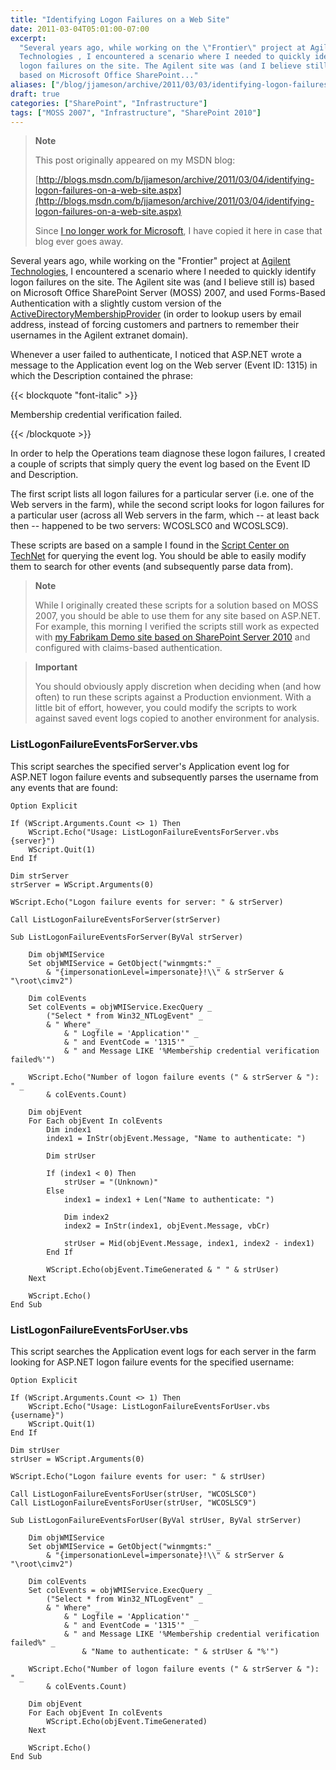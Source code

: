 ```yaml
---
title: "Identifying Logon Failures on a Web Site"
date: 2011-03-04T05:01:00-07:00
excerpt:
  "Several years ago, while working on the \"Frontier\" project at Agilent
  Technologies , I encountered a scenario where I needed to quickly identify
  logon failures on the site. The Agilent site was (and I believe still is)
  based on Microsoft Office SharePoint..."
aliases: ["/blog/jjameson/archive/2011/03/03/identifying-logon-failures-on-a-web-site.aspx", "/blog/jjameson/archive/2011/03/04/identifying-logon-failures-on-a-web-site.aspx"]
draft: true
categories: ["SharePoint", "Infrastructure"]
tags: ["MOSS 2007", "Infrastructure", "SharePoint 2010"]
---
```


> **Note**
>
> This post originally appeared on my MSDN blog:
>
> [http://blogs.msdn.com/b/jjameson/archive/2011/03/04/identifying-logon-failures-on-a-web-site.aspx](http://blogs.msdn.com/b/jjameson/archive/2011/03/04/identifying-logon-failures-on-a-web-site.aspx)
>
> Since
> [I no longer work for Microsoft](/blog/jjameson/2011/09/02/last-day-with-microsoft),
> I have copied it here in case that blog ever goes away.

Several years ago, while working on the "Frontier" project at
[Agilent Technologies](http://chem.agilent.com), I encountered a scenario where
I needed to quickly identify logon failures on the site. The Agilent site was
(and I believe still is) based on Microsoft Office SharePoint Server (MOSS)
2007, and used Forms-Based Authentication with a slightly custom version of the
[ActiveDirectoryMembershipProvider](http://msdn.microsoft.com/en-us/library/system.web.security.activedirectorymembershipprovider%28v=VS.80%29.aspx)
(in order to lookup users by email address, instead of forcing customers and
partners to remember their usernames in the Agilent extranet domain).

Whenever a user failed to authenticate, I noticed that ASP.NET wrote a message
to the Application event log on the Web server (Event ID: 1315) in which the
Description contained the phrase:

{{< blockquote "font-italic" >}}

Membership credential verification failed.

{{< /blockquote >}}

In order to help the Operations team diagnose these logon failures, I created a
couple of scripts that simply query the event log based on the Event ID and
Description.

The first script lists all logon failures for a particular server (i.e. one of
the Web servers in the farm), while the second script looks for logon failures
for a particular user (across all Web servers in the farm, which -- at least
back then -- happened to be two servers: WCOSLSC0 and WCOSLSC9).

These scripts are based on a sample I found in the
[Script Center on TechNet](http://technet.microsoft.com/en-us/scriptcenter/default.aspx)
for querying the event log. You should be able to easily modify them to search
for other events (and subsequently parse data from).

> **Note**
>
> While I originally created these scripts for a solution based on MOSS 2007,
> you should be able to use them for any site based on ASP.NET. For example,
> this morning I verified the scripts still work as expected with
> [my Fabrikam Demo site based on SharePoint Server 2010](/blog/jjameson/2011/02/25/claims-login-web-part-for-sharepoint-server-2010)
> and configured with claims-based authentication.

> **Important**
>
> You should obviously apply discretion when deciding when (and how often) to
> run these scripts against a Production envionment. With a little bit of
> effort, however, you could modify the scripts to work against saved event logs
> copied to another environment for analysis.

### ListLogonFailureEventsForServer.vbs

This script searches the specified server's Application event log for ASP.NET
logon failure events and subsequently parses the username from any events that
are found:

```
Option Explicit

If (WScript.Arguments.Count <> 1) Then
    WScript.Echo("Usage: ListLogonFailureEventsForServer.vbs {server}")
    WScript.Quit(1)
End If

Dim strServer
strServer = WScript.Arguments(0)

WScript.Echo("Logon failure events for server: " & strServer)

Call ListLogonFailureEventsForServer(strServer)

Sub ListLogonFailureEventsForServer(ByVal strServer)

    Dim objWMIService
    Set objWMIService = GetObject("winmgmts:" _
        & "{impersonationLevel=impersonate}!\\" & strServer & "\root\cimv2")

    Dim colEvents
    Set colEvents = objWMIService.ExecQuery _
        ("Select * from Win32_NTLogEvent" _
        & " Where" _
            & " Logfile = 'Application'" _
            & " and EventCode = '1315'" _
            & " and Message LIKE '%Membership credential verification failed%'")

    WScript.Echo("Number of logon failure events (" & strServer & "): " _
        & colEvents.Count)

    Dim objEvent
    For Each objEvent In colEvents
        Dim index1
        index1 = InStr(objEvent.Message, "Name to authenticate: ")

        Dim strUser

        If (index1 < 0) Then
            strUser = "(Unknown)"
        Else
            index1 = index1 + Len("Name to authenticate: ")

            Dim index2
            index2 = InStr(index1, objEvent.Message, vbCr)

            strUser = Mid(objEvent.Message, index1, index2 - index1)
        End If

        WScript.Echo(objEvent.TimeGenerated & "	" & strUser)
    Next

    WScript.Echo()
End Sub
```

### ListLogonFailureEventsForUser.vbs

This script searches the Application event logs for each server in the farm
looking for ASP.NET logon failure events for the specified username:

```
Option Explicit

If (WScript.Arguments.Count <> 1) Then
    WScript.Echo("Usage: ListLogonFailureEventsForUser.vbs {username}")
    WScript.Quit(1)
End If

Dim strUser
strUser = WScript.Arguments(0)

WScript.Echo("Logon failure events for user: " & strUser)

Call ListLogonFailureEventsForUser(strUser, "WCOSLSC0")
Call ListLogonFailureEventsForUser(strUser, "WCOSLSC9")

Sub ListLogonFailureEventsForUser(ByVal strUser, ByVal strServer)

    Dim objWMIService
    Set objWMIService = GetObject("winmgmts:" _
        & "{impersonationLevel=impersonate}!\\" & strServer & "\root\cimv2")

    Dim colEvents
    Set colEvents = objWMIService.ExecQuery _
        ("Select * from Win32_NTLogEvent" _
        & " Where" _
            & " Logfile = 'Application'" _
            & " and EventCode = '1315'" _
            & " and Message LIKE '%Membership credential verification failed%" _
                & "Name to authenticate: " & strUser & "%'")

    WScript.Echo("Number of logon failure events (" & strServer & "): " _
        & colEvents.Count)

    Dim objEvent
    For Each objEvent In colEvents
        WScript.Echo(objEvent.TimeGenerated)
    Next

    WScript.Echo()
End Sub
```
